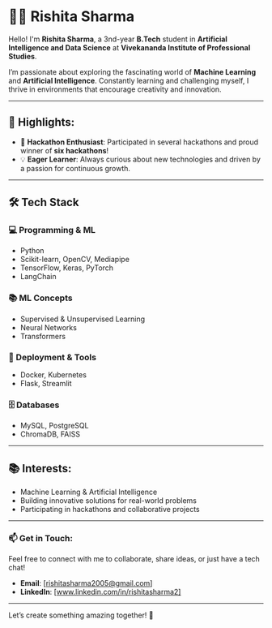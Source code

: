 # 👩‍💻 Rishita Sharma  

Hello! I'm **Rishita Sharma**, a 3nd-year **B.Tech** student in **Artificial Intelligence and Data Science** at **Vivekananda Institute of Professional Studies**.  

I’m passionate about exploring the fascinating world of **Machine Learning** and **Artificial Intelligence**. Constantly learning and challenging myself, I thrive in environments that encourage creativity and innovation.  

---

## 🌟 Highlights:  
- 🎯 **Hackathon Enthusiast**: Participated in several hackathons and proud winner of **six hackathons**!  
- 💡 **Eager Learner**: Always curious about new technologies and driven by a passion for continuous growth.  

---

## 🛠️ Tech Stack

### 💻 Programming & ML
- Python  
- Scikit-learn, OpenCV, Mediapipe  
- TensorFlow, Keras, PyTorch  
- LangChain  

### 📚 ML Concepts
- Supervised & Unsupervised Learning  
- Neural Networks  
- Transformers  

### 🚀 Deployment & Tools
- Docker, Kubernetes  
- Flask, Streamlit  

### 🗄️ Databases
- MySQL, PostgreSQL  
- ChromaDB, FAISS  



---

## 📚 Interests:  
- Machine Learning & Artificial Intelligence  
- Building innovative solutions for real-world problems  
- Participating in hackathons and collaborative projects  

---

### 📫 Get in Touch:  
Feel free to connect with me to collaborate, share ideas, or just have a tech chat!  
- **Email**: [rishitasharma2005@gmail.com]  
- **LinkedIn**: [www.linkedin.com/in/rishitasharma2]  

---

Let’s create something amazing together! 🚀


<!---
RishitaaSharmaa/RishitaaSharmaa is a ✨ special ✨ repository because its `README.md` (this file) appears on your GitHub profile.
You can click the Preview link to take a look at your changes.
--->
